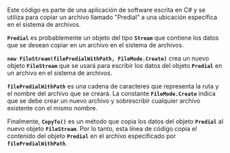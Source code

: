 Este código es parte de una aplicación de software escrita en C# y se utiliza para copiar un archivo llamado "Predial" a una ubicación específica en el sistema de archivos.

**`Predial`** es probablemente un objeto del tipo **`Stream`** que contiene los datos que se desean copiar en un archivo en el sistema de archivos.

**`new FileStream(filePredialWithPath, FileMode.Create)`** crea un nuevo objeto **`FileStream`** que se usará para escribir los datos del objeto **`Predial`** en un archivo en el sistema de archivos.

**`filePredialWithPath`** es una cadena de caracteres que representa la ruta y el nombre del archivo que se creará. La constante **`FileMode.Create`** indica que se debe crear un nuevo archivo y sobrescribir cualquier archivo existente con el mismo nombre.

Finalmente, **`CopyTo()`** es un método que copia los datos del objeto **`Predial`** al nuevo objeto **`FileStream`**. Por lo tanto, esta línea de código copia el contenido del objeto **`Predial`** en el archivo especificado por **`filePredialWithPath`**.
